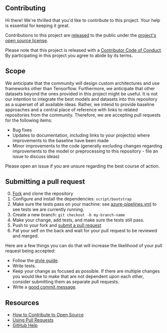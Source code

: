 ## Contributing

[fork]: https://help.github.com/articles/fork-a-repo/
[pr]: https://help.github.com/articles/creating-a-pull-request/
[style]: https://www.python.org/dev/peps/pep-0008/
[code-of-conduct]: CODE_OF_CONDUCT.md
[azurepipelines]: azure-pipelines.yml
[benchmark]: BENCHMARK.md

Hi there! We're thrilled that you'd like to contribute to this project. Your help is essential for keeping it great.

Contributions to this project are [released](https://help.github.com/articles/github-terms-of-service/#6-contributions-under-repository-license) to the public under the [project's open source license](LICENSE).

Please note that this project is released with a [Contributor Code of Conduct][code-of-conduct]. By participating in this project you agree to abide by its terms.

## Scope

We anticipate that the community will design custom architectures and use frameworks other than Tensorflow.  Furthermore, we anticipate that other datasets beyond the ones provided in this project might be useful.  It is not our intention to integrate the best models and datasets into this repository as a superset of all available ideas.  Rather, we intend to provide baseline approaches and a central place of reference with links to related repositories from the community.  Therefore, we are accepting pull requests for the following items:

- Bug fixes
- Updates to documentation, including links to your project(s) where improvements to the baseline have been made
- Minor improvements to the code (generally excluding changes regarding improvements to the model or preprocessing to this repository - file an issue to discuss ideas)

Please open an issue if you are unsure regarding the best course of action.  

## Submitting a pull request

0. [Fork][fork] and clone the repository
0. Configure and install the dependencies: `script/bootstrap`
0. Make sure the tests pass on your machine: see [azure-pipelines.yml][azurepipelines] to see tests we are currently running.
0. Create a new branch: `git checkout -b my-branch-name`
0. Make your change, add tests, and make sure the tests still pass.
0. Push to your fork and [submit a pull request][pr]
0. Pat your self on the back and wait for your pull request to be reviewed and merged.

Here are a few things you can do that will increase the likelihood of your pull request being accepted:

- Follow the [style guide][style].
- Write tests.
- Keep your change as focused as possible. If there are multiple changes you would like to make that are not dependent upon each other, consider submitting them as separate pull requests.
- Write a [good commit message](http://tbaggery.com/2008/04/19/a-note-about-git-commit-messages.html).

## Resources

- [How to Contribute to Open Source](https://opensource.guide/how-to-contribute/)
- [Using Pull Requests](https://help.github.com/articles/about-pull-requests/)
- [GitHub Help](https://help.github.com)
